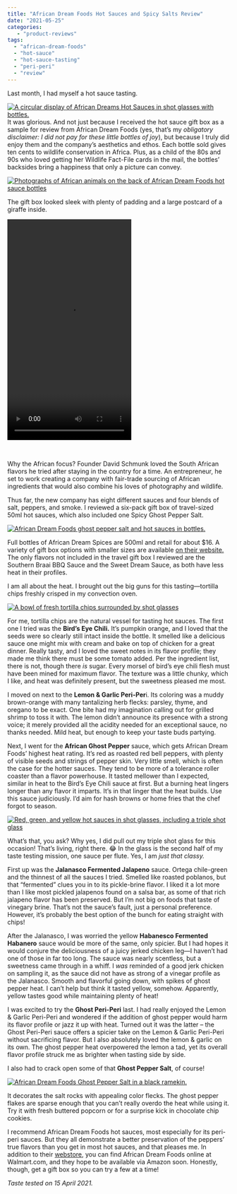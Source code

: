 ```yaml
---
title: "African Dream Foods Hot Sauces and Spicy Salts Review"
date: "2021-05-25"
categories:
   - "product-reviews"
tags:
  - "african-dream-foods"
  - "hot-sauce"
  - "hot-sauce-tasting"
  - "peri-peri"
  - "review"
---
```


Last month, I had myself a hot sauce tasting.

[![A circular display of African Dreams Hot Sauces in shot glasses with bottles.](https://thegourmez-wpmedia.s3.amazonaws.com/2021/05/African-Dream-Foods-Set-2-11-492x500.png)](https://thegourmez-wpmedia.s3.amazonaws.com/2021/05/African-Dream-Foods-Set-2-11.png)It was glorious. And not just because I received the hot sauce gift box as a sample for review from African Dream Foods (yes, that’s my _obligatory disclaimer: I did not pay for these little bottles of joy_), but because I truly did enjoy them and the company’s aesthetics and ethos. Each bottle sold gives ten cents to wildlife conservation in Africa. Plus, as a child of the 80s and 90s who loved getting her Wildlife Fact-File cards in the mail, the bottles’ backsides bring a happiness that only a picture can convey.

[![Photographs of African animals on the back of African Dream Foods hot sauce bottles](https://thegourmez-wpmedia.s3.amazonaws.com/2021/05/African-Dream-Foods-Set-2-8-500x457.png)](https://thegourmez-wpmedia.s3.amazonaws.com/2021/05/African-Dream-Foods-Set-2-8.png)

The gift box looked sleek with plenty of padding and a large postcard of a giraffe inside.

<video width="281.25" height="500" align="center" controls src="https://thegourmez-wpmedia.s3.amazonaws.com/2021/05/African-Dream-Foods-Set-2-2.mp4"></video>

 

Why the African focus? Founder David Schmunk loved the South African flavors he tried after staying in the country for a time. An entrepreneur, he set to work creating a company with fair-trade sourcing of African ingredients that would also combine his loves of photography and wildlife.

Thus far, the new company has eight different sauces and four blends of salt, peppers, and smoke. I reviewed a six-pack gift box of travel-sized 50ml hot sauces, which also included one Spicy Ghost Pepper Salt.

[![African Dream Foods ghost pepper salt and hot sauces in bottles.](https://thegourmez-wpmedia.s3.amazonaws.com/2021/05/African-Dream-Foods-Set-2-7-500x460.png)](https://thegourmez-wpmedia.s3.amazonaws.com/2021/05/African-Dream-Foods-Set-2-7.png)

Full bottles of African Dream Spices are 500ml and retail for about $16. A variety of gift box options with smaller sizes are available [on their website.](https://africandreamfoods.com/african-dream-foods-products/) The only flavors not included in the travel gift box I reviewed are the Southern Braai BBQ Sauce and the Sweet Dream Sauce, as both have less heat in their profiles.

I am all about the heat. I brought out the big guns for this tasting—tortilla chips freshly crisped in my convection oven.

[![A bowl of fresh tortilla chips surrounded by shot glasses](https://thegourmez-wpmedia.s3.amazonaws.com/2021/05/African-Dream-Foods-Set-2-17-435x500.png)](https://thegourmez-wpmedia.s3.amazonaws.com/2021/05/African-Dream-Foods-Set-2-17.png)

For me, tortilla chips are the natural vessel for tasting hot sauces. The first one I tried was the **Bird’s Eye Chili.** It’s pumpkin orange, and I loved that the seeds were so clearly still intact inside the bottle. It smelled like a delicious sauce one might mix with cream and bake on top of chicken for a great dinner. Really tasty, and I loved the sweet notes in its flavor profile; they made me think there must be some tomato added. Per the ingredient list, there is not, though there _is_ sugar. Every morsel of bird’s eye chili flesh must have been mined for maximum flavor. The texture was a little chunky, which I like, and heat was definitely present, but the sweetness pleased me most.

I moved on next to the **Lemon & Garlic Peri-Per**i. Its coloring was a muddy brown-orange with many tantalizing herb flecks: parsley, thyme, and oregano to be exact. One bite had my imagination calling out for grilled shrimp to toss it with. The lemon didn’t announce its presence with a strong voice; it merely provided all the acidity needed for an exceptional sauce, no thanks needed. Mild heat, but enough to keep your taste buds partying.

Next, I went for the **African Ghost Pepper** sauce, which gets African Dream Foods’ highest heat rating. It’s red as roasted red bell peppers, with plenty of visible seeds and strings of pepper skin. Very little smell, which is often the case for the hotter sauces. They tend to be more of a tolerance roller coaster than a flavor powerhouse. It tasted mellower than I expected, similar in heat to the Bird’s Eye Chili sauce at first. But a burning heat lingers longer than any flavor it imparts. It’s in that linger that the heat builds. Use this sauce judiciously. I’d aim for hash browns or home fries that the chef forgot to season.

[![Red, green, and yellow hot sauces in shot glasses, including a triple shot glass](https://thegourmez-wpmedia.s3.amazonaws.com/2021/05/African-Dream-Foods-Set-2-12-360x500.png)](https://thegourmez-wpmedia.s3.amazonaws.com/2021/05/African-Dream-Foods-Set-2-12.png)

What’s that, you ask? Why yes, I did pull out my triple shot glass for this occasion! That’s living, right there. 😂 In the glass is the second half of my taste testing mission, one sauce per flute. Yes, I am _just that classy._

First up was the **Jalanasco Fermented Jalapeno** sauce. Ortega chile-green and the thinnest of all the sauces I tried. Smelled like roasted poblanos, but that “fermented” clues you in to its pickle-brine flavor. I liked it a lot more than I like most pickled jalapenos found on a salsa bar, as some of that rich jalapeno flavor has been preserved. But I’m not big on foods that taste of vinegary brine. That’s not the sauce’s fault, just a personal preference. However, it’s probably the best option of the bunch for eating straight with chips!

After the Jalanasco, I was worried the yellow **Habanesco Fermented Habanero** sauce would be more of the same, only spicier. But I had hopes it would conjure the deliciousness of a juicy jerked chicken leg—I haven’t had one of those in far too long. The sauce was nearly scentless, but a sweetness came through in a whiff. I _was_ reminded of a good jerk chicken on sampling it, as the sauce did not have as strong of a vinegar profile as the Jalanasco. Smooth and flavorful going down, with spikes of ghost pepper heat. I can’t help but think it tasted yellow, somehow. Apparently, yellow tastes good while maintaining plenty of heat!

I was excited to try the **Ghost Peri-Peri** last. I had really enjoyed the Lemon & Garlic Peri-Peri and wondered if the addition of ghost pepper would harm its flavor profile or jazz it up with heat. Turned out it was the latter – the Ghost Peri-Peri sauce offers a spicier take on the Lemon & Garlic Peri-Peri without sacrificing flavor. But I also absolutely loved the lemon & garlic on its own. The ghost pepper heat overpowered the lemon a tad, yet its overall flavor profile struck me as brighter when tasting side by side.

I also had to crack open some of that **Ghost Pepper Salt**, of course!

[![African Dream Foods Ghost Pepper Salt in a black ramekin.](https://thegourmez-wpmedia.s3.amazonaws.com/2021/05/African-Dream-Foods-Set-2-18-500x379.png)](https://thegourmez-wpmedia.s3.amazonaws.com/2021/05/African-Dream-Foods-Set-2-18.png)

It decorates the salt rocks with appealing color flecks. The ghost pepper flakes are sparse enough that you can’t really overdo the heat while using it. Try it with fresh buttered popcorn or for a surprise kick in chocolate chip cookies.

I recommend African Dream Foods hot sauces, most especially for its peri-peri sauces. But they all demonstrate a better preservation of the peppers’ true flavors than you get in most hot sauces, and that pleases me. In addition to their [webstore](https://africandreamfoods.com/african-dream-foods-products/), you can find African Dream Foods online at Walmart.com, and they hope to be available via Amazon soon. Honestly, though, get a gift box so you can try a few at a time!

_Taste tested on 15 April 2021._
